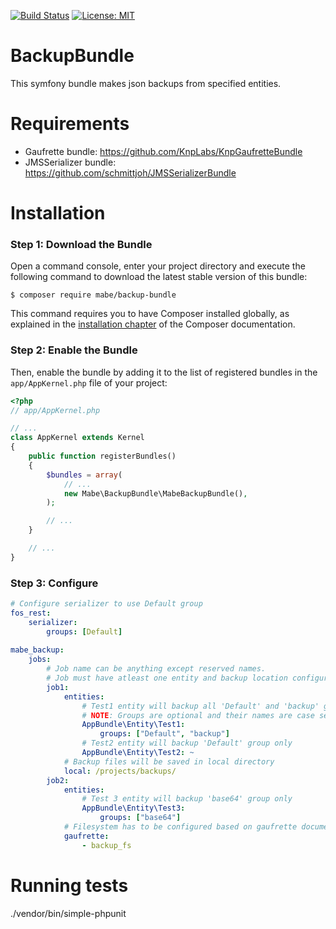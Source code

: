 [![Build Status](https://travis-ci.org/mbeineris/BackupBundle.svg?branch=master)](https://travis-ci.org/mbeineris/BackupBundle) [![License: MIT](https://img.shields.io/badge/License-MIT-yellow.svg)](https://opensource.org/licenses/MIT)
# BackupBundle

This symfony bundle makes json backups from specified entities.

Requirements
============
- Gaufrette bundle: https://github.com/KnpLabs/KnpGaufretteBundle
- JMSSerializer bundle: https://github.com/schmittjoh/JMSSerializerBundle

Installation
============

### Step 1: Download the Bundle

Open a command console, enter your project directory and execute the
following command to download the latest stable version of this bundle:

```console
$ composer require mabe/backup-bundle
```

This command requires you to have Composer installed globally, as explained
in the [installation chapter](https://getcomposer.org/doc/00-intro.md)
of the Composer documentation.

### Step 2: Enable the Bundle

Then, enable the bundle by adding it to the list of registered bundles
in the `app/AppKernel.php` file of your project:

```php
<?php
// app/AppKernel.php

// ...
class AppKernel extends Kernel
{
    public function registerBundles()
    {
        $bundles = array(
            // ...
            new Mabe\BackupBundle\MabeBackupBundle(),
        );

        // ...
    }

    // ...
}
```

### Step 3: Configure

```yml
# Configure serializer to use Default group
fos_rest:
    serializer:
        groups: [Default]
        
mabe_backup:
    jobs:
        # Job name can be anything except reserved names.
        # Job must have atleast one entity and backup location configured.
        job1:
            entities:
                # Test1 entity will backup all 'Default' and 'backup' groups
                # NOTE: Groups are optional and their names are case sensitive
                AppBundle\Entity\Test1:
                    groups: ["Default", "backup"]
                # Test2 entity will backup 'Default' group only
                AppBundle\Entity\Test2: ~
            # Backup files will be saved in local directory    
            local: /projects/backups/
        job2:
            entities:
                # Test 3 entity will backup 'base64' group only
                AppBundle\Entity\Test3:
                    groups: ["base64"]
            # Filesystem has to be configured based on gaufrette documentation    
            gaufrette:
                - backup_fs
```
Running tests
============
./vendor/bin/simple-phpunit
